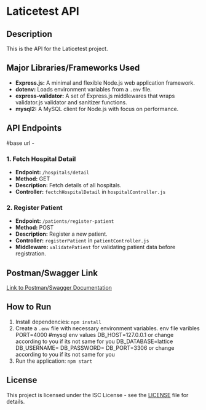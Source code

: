 # Laticetest API

## Description
This is the API for the Laticetest project.

## Major Libraries/Frameworks Used
- **Express.js:** A minimal and flexible Node.js web application framework.
- **dotenv:** Loads environment variables from a `.env` file.
- **express-validator:** A set of Express.js middlewares that wraps validator.js validator and sanitizer functions.
- **mysql2:** A MySQL client for Node.js with focus on performance.

## API Endpoints
#base url - 
### 1. Fetch Hospital Detail
- **Endpoint:** `/hospitals/detail`
- **Method:** GET
- **Description:** Fetch details of all hospitals.
- **Controller:** `fectchHospitalDetail` in `hospitalController.js`

### 2. Register Patient
- **Endpoint:** `/patients/register-patient`
- **Method:** POST
- **Description:** Register a new patient.
- **Controller:** `registerPatient` in `patientController.js`
- **Middleware:** `validatePatient` for validating patient data before registration.

## Postman/Swagger Link
[Link to Postman/Swagger Documentation](<https://api.postman.com/collections/26007384-8e69e2be-a9f2-405d-84d9-3eff126ab302?access_key=PMAT-01HMC4QKNYB1BA16HB0XE15S3J>)

## How to Run
1. Install dependencies: `npm install`
2. Create a `.env` file with necessary environment variables.
env file varibles 
PORT=4000
#mysql env values
DB_HOST=127.0.0.1 or change according to you if its not same for you
DB_DATABASE=lattice
DB_USERNAME=
DB_PASSWORD=
DB_PORT=3306 or change according to you if its not same for you
3. Run the application: `npm start`

## License
This project is licensed under the ISC License - see the [LICENSE](LICENSE) file for details.
